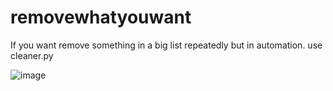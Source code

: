 # removewhatyouwant
If you want remove something in a big list repeatedly but in automation. use cleaner.py


![image](https://github.com/user-attachments/assets/bba59a4d-cb58-4872-8e48-1b59c2569f30)
